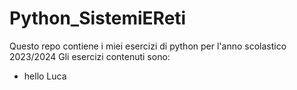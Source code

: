 # Python_SistemiEReti
Questo repo contiene i miei esercizi di python per l'anno scolastico 2023/2024
Gli esercizi contenuti sono:
- hello Luca

